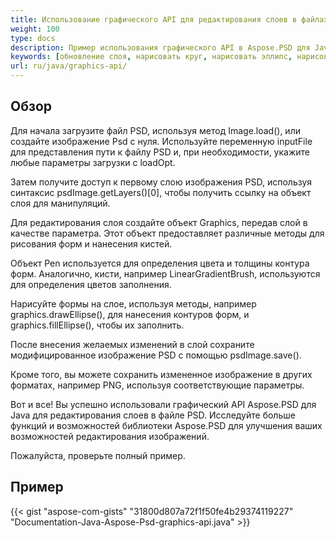 ```yaml
---
title: Использование графического API для редактирования слоев в файлах PSD
weight: 100
type: docs
description: Пример использования графического API в Aspose.PSD для Java
keywords: [обновление слоя, нарисовать круг, нарисовать эллипс, нарисовать заполненный круг, графика, psd api, java, образец кода]
url: ru/java/graphics-api/
---
```


## **Обзор**
Для начала загрузите файл PSD, используя метод Image.load(), или создайте изображение Psd с нуля. Используйте переменную inputFile для представления пути к файлу PSD и, при необходимости, укажите любые параметры загрузки с loadOpt.

Затем получите доступ к первому слою изображения PSD, используя синтаксис psdImage.getLayers()[0], чтобы получить ссылку на объект слоя для манипуляций.

Для редактирования слоя создайте объект Graphics, передав слой в качестве параметра. Этот объект предоставляет различные методы для рисования форм и нанесения кистей.

Объект Pen используется для определения цвета и толщины контура форм. Аналогично, кисти, например LinearGradientBrush, используются для определения цветов заполнения.

Нарисуйте формы на слое, используя методы, например graphics.drawEllipse(), для нанесения контуров форм, и graphics.fillEllipse(), чтобы их заполнить.

После внесения желаемых изменений в слой сохраните модифицированное изображение PSD с помощью psdImage.save().

Кроме того, вы можете сохранить измененное изображение в других форматах, например PNG, используя соответствующие параметры.

Вот и все! Вы успешно использовали графический API Aspose.PSD для Java для редактирования слоев в файле PSD. Исследуйте больше функций и возможностей библиотеки Aspose.PSD для улучшения ваших возможностей редактирования изображений.

Пожалуйста, проверьте полный пример.

## **Пример**
{{< gist "aspose-com-gists" "31800d807a72f1f50fe4b29374119227" "Documentation-Java-Aspose-Psd-graphics-api.java" >}}
